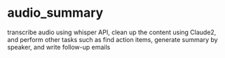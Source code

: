 # audio_summary

 transcribe audio using whisper API, clean up the content using Claude2, and perform other tasks such as find action items, generate summary by speaker, and write follow-up emails

